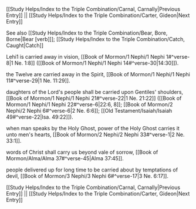 [[Study Helps/Index to the Triple Combination/Carnal, Carnally|Previous Entry]]  ||  [[Study Helps/Index to the Triple Combination/Carter, Gideon|Next Entry]]

 See also [[Study Helps/Index to the Triple Combination/Bear, Bore, Borne|Bear [verb]]]; [[Study Helps/Index to the Triple Combination/Catch, Caught|Catch]]

 Lehi1 is carried away in vision, [[Book of Mormon/1 Nephi/1 Nephi 1#^verse-8|1 Ne. 1:8]] ([[Book of Mormon/1 Nephi/1 Nephi 14#^verse-30|14:30]]).

 the Twelve are carried away in the Spirit, [[Book of Mormon/1 Nephi/1 Nephi 11#^verse-29|1 Ne. 11:29]].

 daughters of the Lord's people shall be carried upon Gentiles' shoulders, [[Book of Mormon/1 Nephi/1 Nephi 21#^verse-22|1 Ne. 21:22]] ([[Book of Mormon/1 Nephi/1 Nephi 22#^verse-6|22:6, 8]]; [[Book of Mormon/2 Nephi/2 Nephi 6#^verse-6|2 Ne. 6:6]]; [[Old Testament/Isaiah/Isaiah 49#^verse-22|Isa. 49:22]]).

 when man speaks by the Holy Ghost, power of the Holy Ghost carries it unto men's hearts, [[Book of Mormon/2 Nephi/2 Nephi 33#^verse-1|2 Ne. 33:1]].

 words of Christ shall carry us beyond vale of sorrow, [[Book of Mormon/Alma/Alma 37#^verse-45|Alma 37:45]].

 people delivered up for long time to be carried about by temptations of devil, [[Book of Mormon/3 Nephi/3 Nephi 6#^verse-17|3 Ne. 6:17]].

[[Study Helps/Index to the Triple Combination/Carnal, Carnally|Previous Entry]]  ||  [[Study Helps/Index to the Triple Combination/Carter, Gideon|Next Entry]]